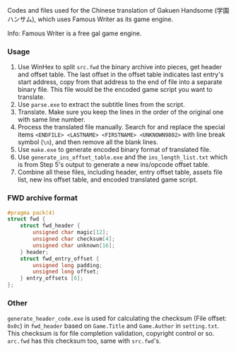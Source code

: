 Codes and files used for the Chinese translation of Gakuen Handsome (学園ハンサム), which uses Famous Writer as its game engine.

Info: Famous Writer is a free gal game engine.


### Usage
1. Use WinHex to split `src.fwd` the binary archive into pieces, get header and offset table.
The last offset in the offset table indicates last entry's start address, copy from that address to the end of file into a separate binary file. This file would be the encoded game script you want to translate.
2. Use `parse.exe` to extract the subtitle lines from the script.
3. Translate. Make sure you keep the lines in the order of the original one with same line number.
4. Process the translated file manually. Search for and replace the special items `<ENDFILE> <LASTNAME> <FIRSTNAME> <UNKNOWN9802>` with line break symbol (`\n`), and then remove all the blank lines.
5. Use `make.exe` to generate encoded binary format of translated file.
6. Use `generate_ins_offset_table.exe` and the `ins_length_list.txt` which is from Step 5's output to generate a new ins/opcode offset table.
7. Combine all these files, including header, entry offset table, assets file list, new ins offset table, and encoded translated game script.

### FWD archive format

```c
#pragma pack(4)
struct fwd {
    struct fwd_header {
        unsigned char magic[12];
        unsigned char checksum[4];
        unsigned char unknown[16];
    } header;
    struct fwd_entry_offset {
        unsigned long padding;
        unsigned long offset;
    } entry_offsets [6];
};
```

### Other
`generate_header_code.exe` is used for calculating the checksum (File offset: `0x0c`) in `fwd_header` based on `Game.Title` and `Game.Author` in `setting.txt`.
This checksum is for file completion validation, copyright control or so. `arc.fwd` has this checksum too, same with `src.fwd`'s.
